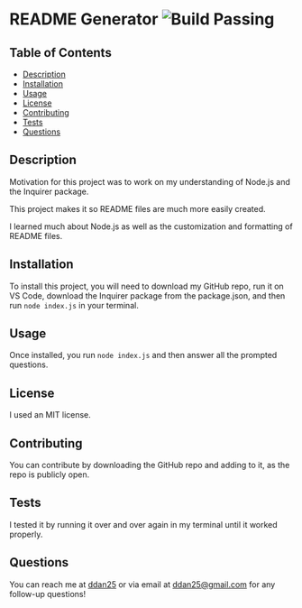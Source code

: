 # README Generator ![Build Passing](https://img.shields.io/badge/Build_Passing-green)

## Table of Contents
- [Description](#description)
- [Installation](#installation)
- [Usage](#usage)
- [License](#license)
- [Contributing](#contributing)
- [Tests](#tests)
- [Questions](#questions)

## Description
Motivation for this project was to work on my understanding of Node.js and the Inquirer package.

This project makes it so README files are much more easily created.

I learned much about Node.js as well as the customization and formatting of README files.

## Installation
To install this project, you will need to download my GitHub repo, run it on VS Code, download the Inquirer package from the package.json, and then run `node index.js` in your terminal.

## Usage
Once installed, you run `node index.js` and then answer all the prompted questions.

## License
I used an MIT license.

## Contributing
You can contribute by downloading the GitHub repo and adding to it, as the repo is publicly open.

## Tests
I tested it by running it over and over again in my terminal until it worked properly.

## Questions
You can reach me at [ddan25](https://github.com/ddan25) or via email at ddan25@gmail.com for any follow-up questions!
